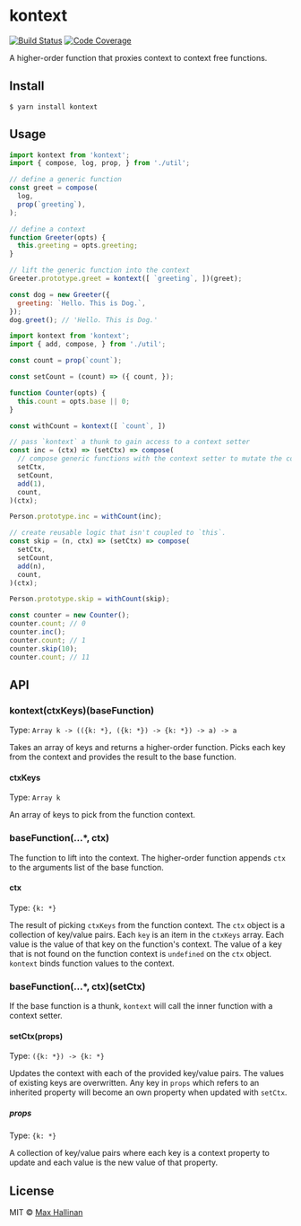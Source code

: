 # kontext
[![Build Status](https://travis-ci.org/maxhallinan/kontext.svg?branch=master)](https://travis-ci.org/maxhallinan/kontext)
[![Code Coverage](https://codecov.io/gh/maxhallinan/kontext/badge.svg?branch=master)](https://coveralls.io/repos/github/maxhallinan/kontext/badge.svg?branch=master)

A higher-order function that proxies context to context free functions.


## Install

```
$ yarn install kontext
```


## Usage

```javascript
import kontext from 'kontext';
import { compose, log, prop, } from './util';

// define a generic function
const greet = compose(
  log,
  prop(`greeting`),
);

// define a context
function Greeter(opts) {
  this.greeting = opts.greeting;
}

// lift the generic function into the context
Greeter.prototype.greet = kontext([ `greeting`, ])(greet);

const dog = new Greeter({
  greeting: `Hello. This is Dog.`,
});
dog.greet(); // 'Hello. This is Dog.'
```

```javascript
import kontext from 'kontext';
import { add, compose, } from './util';

const count = prop(`count`);

const setCount = (count) => ({ count, });

function Counter(opts) {
  this.count = opts.base || 0;
}

const withCount = kontext([ `count`, ])

// pass `kontext` a thunk to gain access to a context setter
const inc = (ctx) => (setCtx) => compose(
  // compose generic functions with the context setter to mutate the context
  setCtx,
  setCount,
  add(1),
  count,
)(ctx);

Person.prototype.inc = withCount(inc);

// create reusable logic that isn't coupled to `this`.
const skip = (n, ctx) => (setCtx) => compose(
  setCtx,
  setCount,
  add(n),
  count,
)(ctx);

Person.prototype.skip = withCount(skip);

const counter = new Counter();
counter.count; // 0
counter.inc();
counter.count; // 1
counter.skip(10);
counter.count; // 11
```


## API

### kontext(ctxKeys)(baseFunction)

Type: `Array k -> (({k: *}, ({k: *}) -> {k: *}) -> a) -> a`

Takes an array of keys and returns a higher-order function. Picks each key from
the context and provides the result to the base function.

#### ctxKeys

Type: `Array k`

An array of keys to pick from the function context.


### baseFunction(...*, ctx)

The function to lift into the context. The higher-order function appends `ctx` to
the arguments list of the base function.

#### ctx

Type: `{k: *}`

The result of picking `ctxKeys` from the function context. The `ctx` object is a
collection of key/value pairs. Each `key` is an item in the `ctxKeys` array. Each
value is the value of that key on the function's context. The value of a key
that is not found on the function context is `undefined` on the `ctx` object.
`kontext` binds function values to the context.


### baseFunction(...*, ctx)(setCtx)

If the base function is a thunk, `kontext` will call the inner function with a
context setter.

#### setCtx(props)

Type: `({k: *}) -> {k: *}`

Updates the context with each of the provided key/value pairs. The values of
existing keys are overwritten. Any key in `props` which refers to an inherited
property will become an own property when updated with `setCtx`.

##### props

Type: `{k: *}`

A collection of key/value pairs where each key is a context property to update
and each value is the new value of that property.


## License

MIT © [Max Hallinan](https://github.com/maxhallinan)
